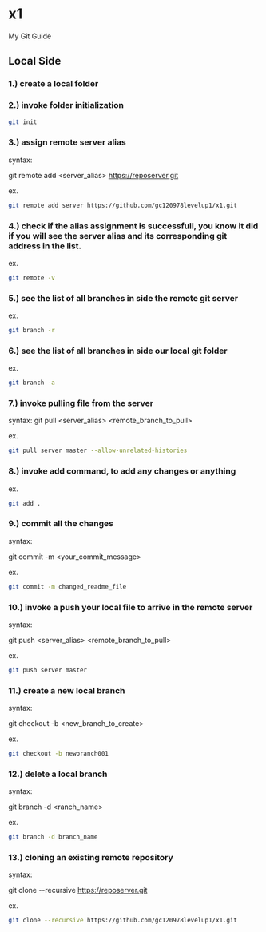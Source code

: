 # x1
My Git Guide

## Local Side

### 1.) create a local folder

### 2.) invoke folder initialization 

```sh
git init
```

### 3.) assign remote server alias

syntax:

git remote add <server_alias> <https://reposerver.git>

ex.
```sh
git remote add server https://github.com/gc120978levelup1/x1.git 
```

### 4.) check if the alias assignment is successfull, you know it did if you will see the server alias and its corresponding git address in the list.

ex.
```sh
git remote -v
```

### 5.) see the list of all branches in side the remote git server 

ex.
```sh
git branch -r
```

### 6.) see the list of all branches in side our local git folder  

ex.
```sh
git branch -a
```

### 7.)  invoke pulling file from the server

syntax:
git pull <server_alias> <remote_branch_to_pull>

ex.
```sh
git pull server master --allow-unrelated-histories
```

### 8.) invoke add command, to add any changes or anything

ex.
```sh
git add .
```

### 9.) commit all the changes

syntax:

git commit -m <your_commit_message>

ex.
```sh
git commit -m changed_readme_file
```

### 10.) invoke a push your local file to arrive in the remote server

syntax:

git push <server_alias> <remote_branch_to_pull>

ex.
```sh
git push server master
```

### 11.) create a new local branch
 
syntax:

git checkout -b <new_branch_to_create>

ex.
```sh
git checkout -b newbranch001
```

### 12.) delete a local branch
 
syntax:

git branch -d <ranch_name>

ex.
```sh
git branch -d branch_name
```

### 13.) cloning an existing remote repository

syntax:

git clone --recursive <https://reposerver.git>

ex.
```sh
git clone --recursive https://github.com/gc120978levelup1/x1.git 
```

